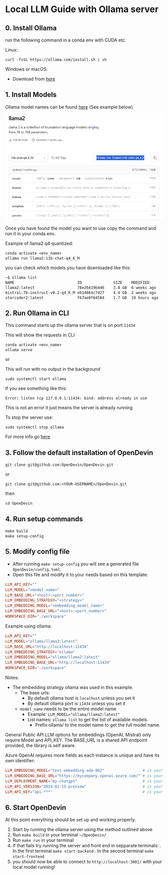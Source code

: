 # Local LLM Guide with Ollama server

## 0. Install Ollama

run the following command in a conda env with CUDA etc.

Linux:

``` shell
curl -fsSL https://ollama.com/install.sh | sh
```

Windows or macOS:

- Download from [here](https://ollama.com/download/)

## 1. Install Models

Ollama model names can be found [here](https://ollama.com/library) (See example below)

![alt text](images/ollama.png)

Once you have found the model you want to use copy the command and run it in your conda env.

Example of llama2 q4 quantized:

``` shell
conda activate <env_name>
ollama run llama2:13b-chat-q4_K_M
```

you can check which models you have downloaded like this:

``` shell
~$ ollama list
NAME                            ID              SIZE    MODIFIED
llama2:latest                   78e26419b446    3.8 GB  6 weeks ago
mistral:7b-instruct-v0.2-q4_K_M eb14864c7427    4.4 GB  2 weeks ago
starcoder2:latest               f67ae0f64584    1.7 GB  19 hours ago
```

## 2. Run Ollama in CLI

This command starts up the ollama server that is on port `11434`

This will show the requests in CLI

``` shell
conda activate <env_name>
ollama serve
```

or

This will run with no output in the background

``` shell
sudo systemctl start ollama
```

If you see something like this:

``` log
Error: listen tcp 127.0.0.1:11434: bind: address already in use
```

This is not an error it just means the server is already running

To stop the server use:

``` shell
sudo systemctl stop ollama
```

For more info go [here](https://github.com/ollama/ollama/blob/main/docs/faq.md)

## 3. Follow the default installation of OpenDevin

``` shell
git clone git@github.com:OpenDevin/OpenDevin.git
```

or

``` shell
git clone git@github.com:<YOUR-USERNAME>/OpenDevin.git
```

then

``` shell
cd OpenDevin
```

## 4. Run setup commands

``` shell
make build
make setup-config
```

## 5. Modify config file

- After running `make setup-config` you will see a generated file `OpenDevin/config.toml`.
- Open this file and modify it to your needs based on this template:

``` conf
LLM_API_KEY=""
LLM_MODEL="<model_name>"
LLM_BASE_URL="<host>:<port_number>"
LLM_EMBEDDING_STRATEGY="<strategy>"
LLM_EMBEDDING_MODEL="<embedding_model_name>"
LLM_EMBEDDING_BASE_URL="<host>:<port_number>"
WORKSPACE_DIR="./workspace"
```

Example using ollama:

``` conf
LLM_API_KEY=""
LLM_MODEL="ollama/llama3:latest"
LLM_BASE_URL="http://localhost:11434"
LLM_EMBEDDING_STRATEGY="ollama"
LLM_EMBEDDING_MODEL="ollama/llama2:latest"
LLM_EMBEDDING_BASE_URL="http://localhost:11434"
WORKSPACE_DIR="./workspace"
```

Notes:

- The embedding strategy ollama was used in this example.
  - The base urls:
    - By default ollama host is `localhost` unless you set it
    - By default ollama port is `11434` unless you set it
  - `model_name` needs to be the entire model name
    - Example: `LLM_MODEL="ollama/llama2:latest"`
    - List names: `ollama list` to get the list of available models.
      - Prefix ollama/ to the model name to get the full model name.

General Public API LLM options for embeddings (OpenAI, Mistral) only require Model and API_KEY. The BASE_URL is a shared API endpoint provided, the library is self aware.

Azure OpenAI requires more fields as each instance is unique and have its own identifier:

``` conf
LLM_EMBEDDING_MODEL="text-embedding-ada-002"                 # is your azure openai llm model
LLM_EMBEDDING_BASE_URL="https://mycompany.openai.azure.com/" # is your azure_enpoint for your instance "https://<your-resource-name>.openai.azure.com/"
LLM_DEPLOYMENT_NAME="my-chatgpt"                             # is your azure_deployment for your instance "my-custom-embedding"
LLM_API_VERSION="2024-02-15-preview"                         # is your azure api_version for your instance "2023-07-01-preview"
LLM_API_KEY="api-***"                                        # is your azure api_key to access your instance
```

## 6. Start OpenDevin

At this point everything should be set up and working properly.

1. Start by running the ollama server using the method outlined above
2. Run `make build` in your terminal `~/OpenDevin/`
3. Run `make run` in your terminal
4. If that fails try running the server and front end in sepparate terminals:
   . In the first terminal `make start-backend`
   . In the second terminal `make start-frontend`
5. you should now be able to connect to `http://localhost:3001/` with your local model running!
